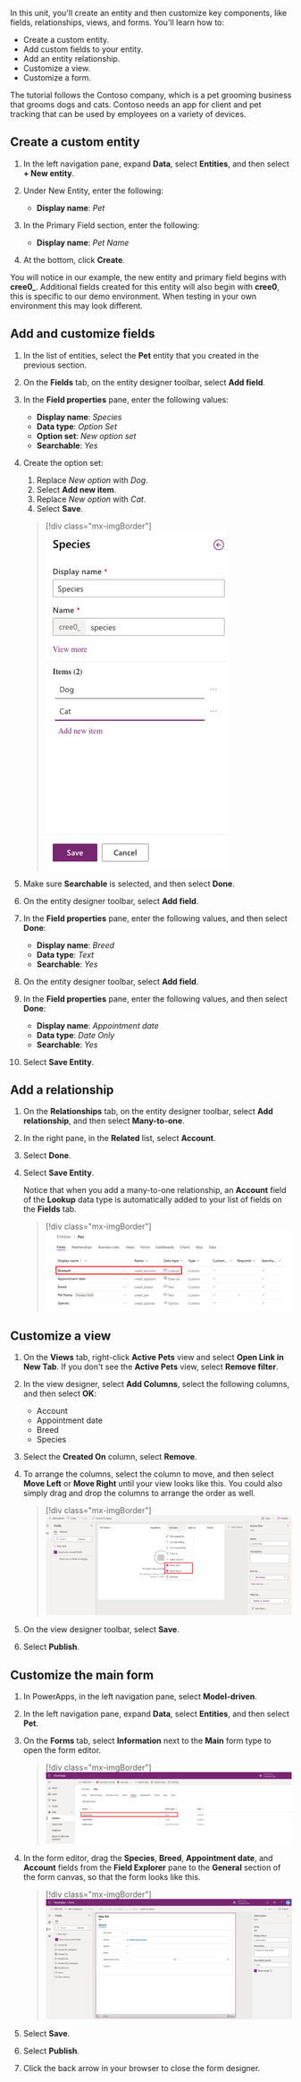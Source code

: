 In this unit, you'll create an entity and then customize key components, like fields, relationships, views, and forms. You'll learn how to:

- Create a custom entity.
- Add custom fields to your entity.
- Add an entity relationship.
- Customize a view.
- Customize a form.

The tutorial follows the Contoso company, which is a pet grooming business that grooms dogs and cats. Contoso needs an app for client and pet tracking that can be used by employees on a variety of devices.

## Create a custom entity

1. In the left navigation pane, expand **Data**, select **Entities**, and then select **+ New entity**.

2. Under New Entity, enter the following:

    - **Display name**: *Pet*

3. In the Primary Field section, enter the following:

    - **Display name**: *Pet Name*

4. At the bottom, click **Create**.

You will notice in our example, the new entity and primary field begins with **cree0_**. Additional fields created for this entity will also begin with **cree0**, this is specific to our demo environment. When testing in your own environment this may look different.

## Add and customize fields

1. In the list of entities, select the **Pet** entity that you created in the previous section.
2. On the **Fields** tab, on the entity designer toolbar, select **Add field**.
3. In the **Field properties** pane, enter the following values:

    - **Display name**: *Species*
    - **Data type**: *Option Set*
    - **Option set**: *New option set*
    - **Searchable**: *Yes*

4. Create the option set:

    1. Replace *New option* with *Dog*.
    2. Select **Add new item**.
    3. Replace *New option* with *Cat*.
    4. Select **Save**.

    > [!div class="mx-imgBorder"]
    > ![New option set](../media/updated-optionset-add-items.png)

5. Make sure **Searchable** is selected, and then select **Done**.
6. On the entity designer toolbar, select **Add field**.
7. In the **Field properties** pane, enter the following values, and then select **Done**:

    - **Display name**: *Breed*
    - **Data type**: *Text*
    - **Searchable**: *Yes*

8. On the entity designer toolbar, select **Add field**.
9. In the **Field properties** pane, enter the following values, and then select **Done**:

    - **Display name**: *Appointment date*
    - **Data type**: *Date Only*
    - **Searchable**: *Yes*

10. Select **Save Entity**.

## Add a relationship

1. On the **Relationships** tab, on the entity designer toolbar, select **Add relationship**, and then select **Many-to-one**.
2. In the right pane, in the **Related** list, select **Account**.
3. Select **Done**.
4. Select **Save Entity**.

    Notice that when you add a many-to-one relationship, an **Account** field of the **Lookup** data type is automatically added to your list of fields on the **Fields** tab.

    > [!div class="mx-imgBorder"]
    > ![Account lookup field](../media/updated-account-lookup-field.png)

## Customize a view

1. On the **Views** tab, right-click **Active Pets** view and select **Open Link in New Tab**. If you don't see the **Active Pets** view, select **Remove filter**.
2. In the view designer, select **Add Columns**, select the following columns, and then select **OK**:

    - Account
    - Appointment date
    - Breed
    - Species

3. Select the **Created On** column, select **Remove**.
4. To arrange the columns, select the column to move, and then select **Move Left** or **Move Right** until your view looks like this. You could also simply drag and drop the columns to arrange the order as well.

    > [!div class="mx-imgBorder"]
    > ![Active pets view](../media/updated-active-pets-view.png)

5. On the view designer toolbar, select **Save**.
6. Select **Publish**.

## Customize the main form

1. In PowerApps, in the left navigation pane, select **Model-driven**.
2. In the left navigation pane, expand **Data**, select **Entities**, and then select **Pet**.
3. On the **Forms** tab, select **Information** next to the **Main** form type to open the form editor.

    > [!div class="mx-imgBorder"]
    > ![Edit main form](../media/updated-main-form-edit.png)

4. In the form editor, drag the **Species**, **Breed**, **Appointment date**, and **Account** fields from the **Field Explorer** pane to the **General** section of the form canvas, so that the form looks like this.

    > [!div class="mx-imgBorder"]
    > ![Select fields for main form](../media/updated-main-form-edit2.png)

5. Select **Save**.
6. Select **Publish**.
7. Click the back arrow in your browser to close the form designer.
